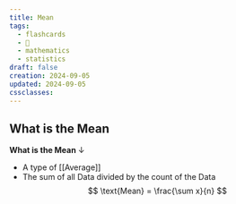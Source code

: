 ```yaml
---
title: Mean
tags:
  - flashcards
  - 🌱
  - mathematics
  - statistics
draft: false
creation: 2024-09-05
updated: 2024-09-05
cssclasses: 
---
```

## What is the Mean

**What is the Mean**
↓
- A type of [[Average]]
- The sum of all Data divided by the count of the Data
$$
\text{Mean} = \frac{\sum x}{n}
$$
<!--SR:!2024-12-12,4,270-->
